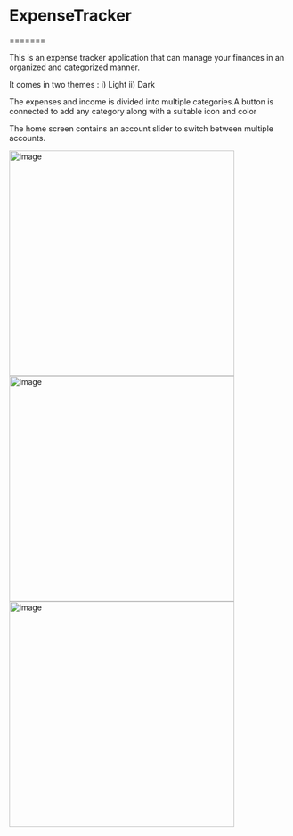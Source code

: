 
# ExpenseTracker
=======

This is an expense tracker application that can manage your finances in an organized and categorized manner.

It comes in two themes : 
i) Light ii) Dark

The expenses and income is divided into multiple categories.A button is connected to add any category along with a suitable icon and color

The home screen contains an account slider to switch between multiple accounts.


<img width="404" alt="image" src="https://github.com/user-attachments/assets/cae8376f-6f33-48d9-9591-b870fc59403d" /><img width="404" alt="image" src="https://github.com/user-attachments/assets/6cd11154-8cc1-4acd-acc3-52ec3d6c7b8f" /> <img width="404" alt="image" src="https://github.com/user-attachments/assets/046be597-d0c6-4dd7-bc5b-aec9c533459e" />


